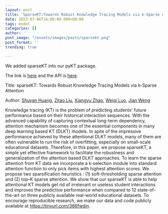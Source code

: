 ```yaml
---
layout: post
title: 'SparseKT:Towards Robust Knowledge Tracing Models via k-Sparse Attention'
date: 2023-07-06T16:00:00.000+00:00
tags: model
categories: []
author: ''
post_image: "/assets/images/posts/sparsekt.png"
post_format: ''
trending: true

---
```

We added sparseKT into our pyKT package.

The link is [here](https://pykt-toolkit.readthedocs.io/en/latest/models.html#sparsekt) and the API is [here](https://pykt-toolkit.readthedocs.io/en/latest/pykt.models.html#module-pykt.models.sparsekt).

<!-- Original paper can be found at [Huang, Shuyan, et al. "Towards Robust Knowledge Tracing Models via k-Sparse Attention."] -->

Title: sparseKT: Towards Robust Knowledge Tracing Models via k-Sparse Attention

Author: [Shuyan Huang](https://dl.acm.org/profile/99660544381), [Zitao Liu](https://dl.acm.org/profile/99659371148), [Xiangyu Zhao](https://dl.acm.org/profile/99659217646), [Weiqi Luo](https://dl.acm.org/profile/99660247809), [Jian Weng](https://dl.acm.org/profile/99660600581)

Knowledge tracing (KT) is the problem of predicting students' future performance based on their historical interaction sequences. With the advanced capability of capturing contextual long-term dependency, attention mechanism becomes one of the essential components in many deep learning based KT (DLKT) models. In spite of the impressive performance achieved by these attentional DLKT models, many of them are often vulnerable to run the risk of overfitting, especially on small-scale educational datasets. Therefore, in this paper, we propose sparseKT, a simple yet effective framework to facilitate the robustness and generalization of the attention based DLKT approaches. To learn the sparse attention from KT data we incorporate a k-selection module into standard attention function to only pick items with highest attention scores. We propose two sparsification heuristics : (1) soft-thresholding sparse attention and (2) top-K sparse attention. We show that our sparseKT is able to help attentional KT models get rid of irrelevant or useless student interactions and improves the predictive performance when compared to 12 state-of-the-art on three publicly available real-world educational datasets. To encourage reproducible research, we make our data and code publicly available at https://tinyurl.com/366fwdjn.


